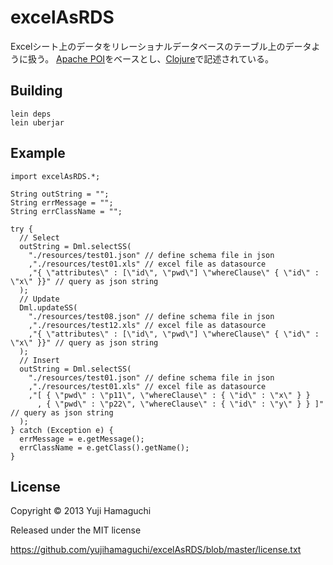 # excelAsRDS

Excelシート上のデータをリレーショナルデータベースのテーブル上のデータように扱う。 [Apache POI](http://poi.apache.org)をベースとし、[Clojure](http://clojure.org)で記述されている。

## Building

    lein deps
    lein uberjar

## Example

    import excelAsRDS.*;

    String outString = "";
    String errMessage = "";
    String errClassName = "";

    try {
      // Select
      outString = Dml.selectSS(
        "./resources/test01.json" // define schema file in json
        ,"./resources/test01.xls" // excel file as datasource
        ,"{ \"attributes\" : [\"id\", \"pwd\"] \"whereClause\" { \"id\" : \"x\" }}" // query as json string
      );
      // Update
      Dml.updateSS(
        "./resources/test08.json" // define schema file in json
        ,"./resources/test12.xls" // excel file as datasource
        ,"{ \"attributes\" : [\"id\", \"pwd\"] \"whereClause\" { \"id\" : \"x\" }}" // query as json string
      );
      // Insert
      outString = Dml.selectSS(
        "./resources/test01.json" // define schema file in json
        ,"./resources/test01.xls" // excel file as datasource
        ,"[ { \"pwd\" : \"p11\", \"whereClause\" : { \"id\" : \"x\" } }
          , { \"pwd\" : \"p22\", \"whereClause\" : { \"id\" : \"y\" } } ]" // query as json string
      );
    } catch (Exception e) {
      errMessage = e.getMessage();
      errClassName = e.getClass().getName();
    }

## License

Copyright © 2013 Yuji Hamaguchi

Released under the MIT license

https://github.com/yujihamaguchi/excelAsRDS/blob/master/license.txt
